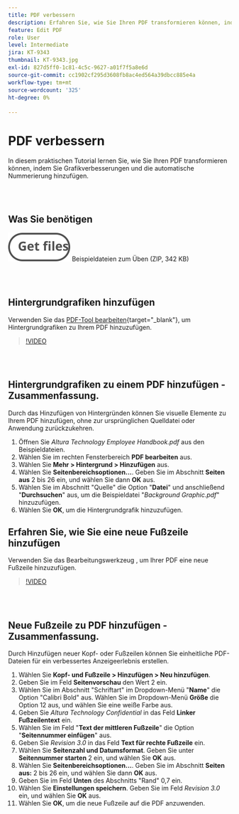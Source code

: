 ```yaml
---
title: PDF verbessern
description: Erfahren Sie, wie Sie Ihren PDF transformieren können, indem Sie Grafikverbesserungen und automatische Nummerierung hinzufügen
feature: Edit PDF
role: User
level: Intermediate
jira: KT-9343
thumbnail: KT-9343.jpg
exl-id: 827d5ff0-1c81-4c5c-9627-a01f7f5a8e6d
source-git-commit: cc1902cf295d3608fb8ac4ed564a39dbcc885e4a
workflow-type: tm+mt
source-wordcount: '325'
ht-degree: 0%

---
```


# PDF verbessern

In diesem praktischen Tutorial lernen Sie, wie Sie Ihren PDF transformieren können, indem Sie Grafikverbesserungen und die automatische Nummerierung hinzufügen.

<br> 

## Was Sie benötigen

[![Dateien abrufen](../assets/Getfiles.svg)](../assets/Enhance.zip)
Beispieldateien zum Üben (ZIP, 342 KB)

<br> 

## Hintergrundgrafiken hinzufügen

Verwenden Sie das [PDF-Tool bearbeiten](https://www.adobe.com/de/acrobat/online/pdf-editor.html){target="_blank"}, um Hintergrundgrafiken zu Ihrem PDF hinzuzufügen.

>[!VIDEO](https://video.tv.adobe.com/v/338746?hidetitle=true)

<br> 

## Hintergrundgrafiken zu einem PDF hinzufügen - Zusammenfassung.

Durch das Hinzufügen von Hintergründen können Sie visuelle Elemente zu Ihrem PDF hinzufügen, ohne zur ursprünglichen Quelldatei oder Anwendung zurückzukehren.

1. Öffnen Sie *Altura Technology Employee Handbook.pdf* aus den Beispieldateien.
1. Wählen Sie im rechten Fensterbereich **PDF bearbeiten** aus.
1. Wählen Sie **Mehr > Hintergrund > Hinzufügen** aus.
1. Wählen Sie **Seitenbereichsoptionen...**.
Geben Sie im Abschnitt **Seiten aus** 2 bis 26 ein, und wählen Sie dann **OK** aus.
1. Wählen Sie im Abschnitt &quot;Quelle&quot; die Option &quot;**Datei**&quot; und anschließend &quot;**Durchsuchen**&quot; aus, um die Beispieldatei &quot;*Background Graphic.pdf*&quot; hinzuzufügen.
1. Wählen Sie **OK**, um die Hintergrundgrafik hinzuzufügen.

## Erfahren Sie, wie Sie eine neue Fußzeile hinzufügen

Verwenden Sie das Bearbeitungswerkzeug , um Ihrer PDF eine neue Fußzeile hinzuzufügen.

>[!VIDEO](https://video.tv.adobe.com/v/338745?hidetitle=true)

<br> 

## Neue Fußzeile zu PDF hinzufügen - Zusammenfassung.

Durch Hinzufügen neuer Kopf- oder Fußzeilen können Sie einheitliche PDF-Dateien für ein verbessertes Anzeigeerlebnis erstellen.

1. Wählen Sie **Kopf- und Fußzeile > Hinzufügen > Neu hinzufügen**.
1. Geben Sie im Feld **Seitenvorschau** den Wert 2 ein.
1. Wählen Sie im Abschnitt &quot;Schriftart&quot; im Dropdown-Menü &quot;**Name**&quot; die Option &quot;Calibri Bold&quot; aus.
Wählen Sie im Dropdown-Menü **Größe** die Option 12 aus, und wählen Sie eine weiße Farbe aus.
1. Geben Sie *Altura Technology Confidential* in das Feld **Linker Fußzeilentext** ein.
1. Wählen Sie im Feld &quot;**Text der mittleren Fußzeile**&quot; die Option &quot;**Seitennummer einfügen**&quot; aus.
1. Geben Sie *Revision 3.0* in das Feld **Text für rechte Fußzeile** ein.
1. Wählen Sie **Seitenzahl und Datumsformat**.
Geben Sie unter **Seitennummer starten** 2 ein, und wählen Sie **OK** aus.
1. Wählen Sie **Seitenbereichsoptionen...**.
Geben Sie im Abschnitt **Seiten aus:** 2 bis 26 ein, und wählen Sie dann **OK** aus.
1. Geben Sie im Feld **Unten** des Abschnitts &quot;Rand&quot; 0,7 ein.
1. Wählen Sie **Einstellungen speichern**.
Geben Sie im Feld *Revision 3.0* ein, und wählen Sie **OK** aus.
1. Wählen Sie **OK**, um die neue Fußzeile auf die PDF anzuwenden.


